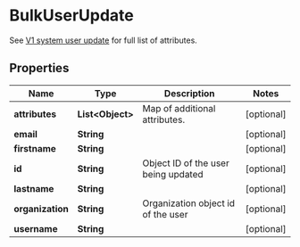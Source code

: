 

# BulkUserUpdate

See [V1 system user update](https://docs.jumpcloud.com/api/1.0/index.html#operation/systemusers_put) for full list of attributes.

## Properties

| Name | Type | Description | Notes |
|------------ | ------------- | ------------- | -------------|
|**attributes** | **List&lt;Object&gt;** | Map of additional attributes. |  [optional] |
|**email** | **String** |  |  [optional] |
|**firstname** | **String** |  |  [optional] |
|**id** | **String** | Object ID of the user being updated |  [optional] |
|**lastname** | **String** |  |  [optional] |
|**organization** | **String** | Organization object id of the user |  [optional] |
|**username** | **String** |  |  [optional] |




